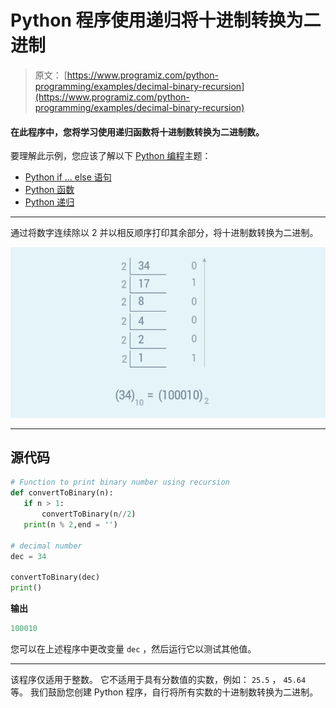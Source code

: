 # Python 程序使用递归将十进制转换为二进制

> 原文： [https://www.programiz.com/python-programming/examples/decimal-binary-recursion](https://www.programiz.com/python-programming/examples/decimal-binary-recursion)

#### 在此程序中，您将学习使用递归函数将十进制数转换为二进制数。

要理解此示例，您应该了解以下 [Python 编程](/python-programming "Python tutorial")主题：

*   [Python if ... else 语句](/python-programming/if-elif-else)
*   [Python 函数](/python-programming/function)
*   [Python 递归](/python-programming/recursion)

* * *

通过将数字连续除以 2 并以相反顺序打印其余部分，将十进制数转换为二进制。

![How to convert decimal to binary?](img/02151b469cd8884312168919e876ff9b.png "Convert Binary to Decimal")

* * *

## 源代码

```py
# Function to print binary number using recursion
def convertToBinary(n):
   if n > 1:
       convertToBinary(n//2)
   print(n % 2,end = '')

# decimal number
dec = 34

convertToBinary(dec)
print() 
```

**输出**

```py
100010 
```

您可以在上述程序中更改变量 `dec` ，然后运行它以测试其他值。

* * *

该程序仅适用于整数。 它不适用于具有分数值的实数，例如： `25.5` ， `45.64` 等。 我们鼓励您创建 Python 程序，自行将所有实数的十进制数转换为二进制。